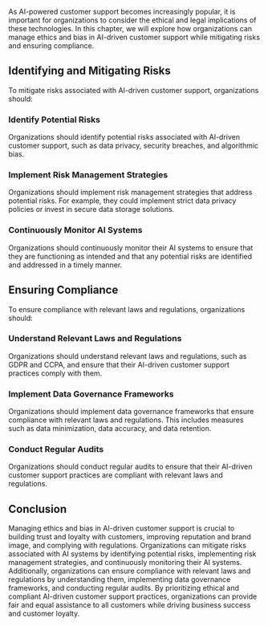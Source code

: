 
As AI-powered customer support becomes increasingly popular, it is important for organizations to consider the ethical and legal implications of these technologies. In this chapter, we will explore how organizations can manage ethics and bias in AI-driven customer support while mitigating risks and ensuring compliance.

Identifying and Mitigating Risks
--------------------------------

To mitigate risks associated with AI-driven customer support, organizations should:

### Identify Potential Risks

Organizations should identify potential risks associated with AI-driven customer support, such as data privacy, security breaches, and algorithmic bias.

### Implement Risk Management Strategies

Organizations should implement risk management strategies that address potential risks. For example, they could implement strict data privacy policies or invest in secure data storage solutions.

### Continuously Monitor AI Systems

Organizations should continuously monitor their AI systems to ensure that they are functioning as intended and that any potential risks are identified and addressed in a timely manner.

Ensuring Compliance
-------------------

To ensure compliance with relevant laws and regulations, organizations should:

### Understand Relevant Laws and Regulations

Organizations should understand relevant laws and regulations, such as GDPR and CCPA, and ensure that their AI-driven customer support practices comply with them.

### Implement Data Governance Frameworks

Organizations should implement data governance frameworks that ensure compliance with relevant laws and regulations. This includes measures such as data minimization, data accuracy, and data retention.

### Conduct Regular Audits

Organizations should conduct regular audits to ensure that their AI-driven customer support practices are compliant with relevant laws and regulations.

Conclusion
----------

Managing ethics and bias in AI-driven customer support is crucial to building trust and loyalty with customers, improving reputation and brand image, and complying with regulations. Organizations can mitigate risks associated with AI systems by identifying potential risks, implementing risk management strategies, and continuously monitoring their AI systems. Additionally, organizations can ensure compliance with relevant laws and regulations by understanding them, implementing data governance frameworks, and conducting regular audits. By prioritizing ethical and compliant AI-driven customer support practices, organizations can provide fair and equal assistance to all customers while driving business success and customer loyalty.
